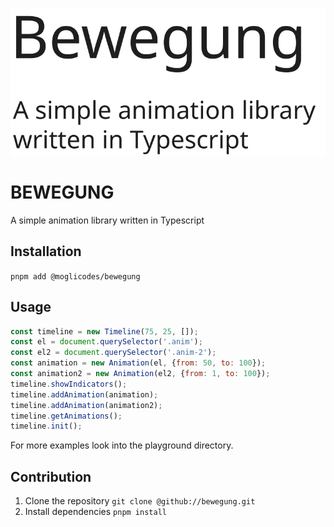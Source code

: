 ![alt text](docs/bewegung_logo.svg "Title")

# BEWEGUNG

A simple animation library written in Typescript

## Installation

``pnpm add @moglicodes/bewegung``

## Usage

```js
const timeline = new Timeline(75, 25, []);
const el = document.querySelector('.anim');
const el2 = document.querySelector('.anim-2');
const animation = new Animation(el, {from: 50, to: 100});
const animation2 = new Animation(el2, {from: 1, to: 100});
timeline.showIndicators();
timeline.addAnimation(animation);
timeline.addAnimation(animation2);
timeline.getAnimations();
timeline.init();
```

For more examples look into the playground directory.

## Contribution

1. Clone the repository
   ``git clone @github://bewegung.git``
2. Install dependencies
   ``pnpm install``
